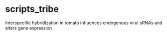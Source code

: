 # scripts_tribe
Interspecific hybridization in tomato influences endogenous viral sRNAs and alters gene expression
